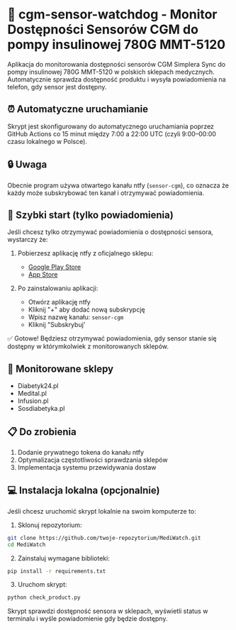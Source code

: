 # 🏥 cgm-sensor-watchdog - Monitor Dostępności Sensorów CGM do pompy insulinowej 780G MMT-5120

Aplikacja do monitorowania dostępności sensorów CGM Simplera Sync do pompy insulinowej 780G MMT-5120 w polskich sklepach medycznych. Automatycznie sprawdza dostępność produktu i wysyła powiadomienia na telefon, gdy sensor jest dostępny.

## ⏰ Automatyczne uruchamianie

Skrypt jest skonfigurowany do automatycznego uruchamiania poprzez GitHub Actions co 15 minut między 7:00 a 22:00 UTC (czyli 9:00–00:00 czasu lokalnego w Polsce).

## 🔒 Uwaga 

Obecnie program używa otwartego kanału ntfy (`sensor-cgm`), co oznacza że każdy może subskrybować ten kanał i otrzymywać powiadomienia.


## 📱 Szybki start (tylko powiadomienia)

Jeśli chcesz tylko otrzymywać powiadomienia o dostępności sensora, wystarczy że:

1. Pobierzesz aplikację ntfy z oficjalnego sklepu:
   - [Google Play Store](https://play.google.com/store/apps/details?id=io.heckel.ntfy)
   - [App Store](https://apps.apple.com/us/app/ntfy/id1625396347)

2. Po zainstalowaniu aplikacji:
   - Otwórz aplikację ntfy
   - Kliknij "+" aby dodać nową subskrypcję
   - Wpisz nazwę kanału: `sensor-cgm`
   - Kliknij "Subskrybuj'

✅ Gotowe! Będziesz otrzymywać powiadomienia, gdy sensor stanie się dostępny w którymkolwiek z monitorowanych sklepów.

## 🏪 Monitorowane sklepy

- Diabetyk24.pl
- Medital.pl
- Infusion.pl
- Sosdiabetyka.pl

## 📋 Do zrobienia

   1. Dodanie prywatnego tokena do kanału ntfy
   2. Optymalizacja częstotliwości sprawdzania sklepów
   3. Implementacja systemu przewidywania dostaw


## 💻 Instalacja lokalna (opcjonalnie)

Jeśli chcesz uruchomić skrypt lokalnie na swoim komputerze to:

1. Sklonuj repozytorium:
```bash
git clone https://github.com/twoje-repozytorium/MediWatch.git
cd MediWatch
```

2. Zainstaluj wymagane biblioteki:
```bash
pip install -r requirements.txt
```

3. Uruchom skrypt:
```bash
python check_product.py
```

Skrypt sprawdzi dostępność sensora w sklepach, wyświetli status w terminalu i wyśle powiadomienie gdy będzie dostępny.
